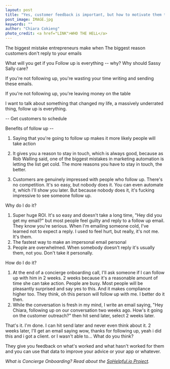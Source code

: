 ```yaml
---
layout: post
title: "Yes, customer feedback is important, but how to motivate them to give it?"
post_image: IMAGE.jpg
keywords: ""
author: "Chiara Cokieng"
photo_credit: <a href="LINK">WHO THE HELL</a>
---
```


The biggest mistake entrepreneurs make when 
The biggest reason customers don't reply to your emails

What will you get if you 
Follow up is everything -- why? Why should Sassy Sally care? 

If you're not following up, you're wasting your time writing and sending these emails.


If you're not following up, you're leaving money on the table


I want to talk about something that changed my life, a massively underrated thing, follow up is everything.



-- Get customers to schedule 

Benefits of follow up --

1. Saying that you're going to follow up makes it more likely people will take action

2. It gives you a reason to stay in touch, which is always good, because as Rob Walling said, one of the biggest mistakes in marketing automation is letting the list get cold. The more reasons you have to stay in touch, the better.

3. Customers are genuinely impressed with people who follow up. There's no competition. It's so easy, but nobody does it. You can even automate it, which I'll show you later. But because nobody does it, it's fucking impressive to see someone follow up.

Why do I do it?

1. Super huge ROI. It's so easy and doesn't take a long time, "Hey did you get my email?" but most people feel guilty and reply to a follow up email. They know you're serious. When I'm emailing someone cold, I've learned not to expect a reply. I used to feel hurt, but really, it's not me. It's them.
2. The fastest way to make an impersonal email personal
3. People are overwhelmed. When somebody doesn't reply it's usually them, not you. Don't take it personally.

How do I do it?

1. At the end of a concierge onboarding call, I'll ask someone if I can follow up with him in 2 weeks. 2 weeks because it's a reasonable amount of time she can take action. People are busy. Most people will be pleasantly surprised and say yes to this. And it makes compliance higher too. They think, oh this person will follow up with me. I better do it then.
2. While the conversation is fresh in my mind, I write an email saying, "Hey Chiara, following up on our conversation two weeks ago. How's it going on the customer outreach?" then hit send later, select 2 weeks later.

That's it. I'm done. I can hit send later and never even think about it. 2 weeks later, I'll get an email saying wow, thanks for following up, yeah i did this and i got a client. or I wasn't able to... What do you think?

They give you feedback on what's worked and what hasn't worked for them and you can use that data to improve your advice or your app or whatever.

*What is Concierge Onboarding? Read about the <a href="http://blog.sohelpful.io/sohelpfulio/index.html">SoHelpful.io Project</a>.*
